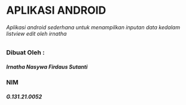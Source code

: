 # APLIKASI ANDROID
###### Aplikasi android sederhana untuk menampilkan inputan data kedalam listview edit oleh irnatha

### Dibuat Oleh :
##### Irnatha Nasywa Firdaus Sutanti
### NIM
##### G.131.21.0052